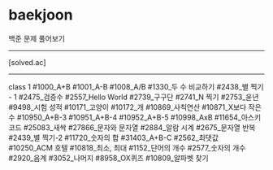 # baekjoon
백준 문제 풀어보기
________________________________________________________________________________________________________________________
[solved.ac]
________________________________________________________________________________________________________________________
class 1
#1000_A+B
#1001_A-B
#1008_A/B
#1330_두 수 비교하기
#2438_별 찍기 - 1
#2475_검증수
#2557_Hello World
#2739_구구단
#2741_N 찍기
#2753_윤년
#9498_시험 성적
#10171_고양이
#10172_개
#10869_사칙연산
#10871_X보다 작은 수
#10950_A+B-3
#10951_A+B-4
#10952_A+B-5
#10998_AxB
#11654_아스키 코드
#25083_새싹
#27866_문자와 문자열
#2884_알람 시계
#2675_문자열 반복
#2439_별 찍기-2
#11720_숫자의 합
#31403_A+B-C
#2562_최댓값
#10250_ACM 호텔
#10818_최소, 최대
#1152_단어의 개수
#2577_숫자의 개수
#2920_음계
#3052_나머지
#8958_OX퀴즈
#10809_알파벳 찾기
